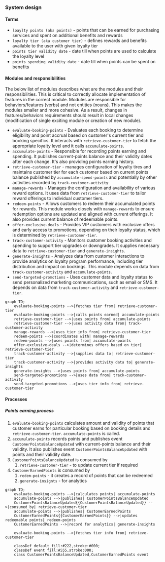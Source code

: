 ### System design

#### Terms

- `loaylty points (aka points)` - points that can be earned for purchasing services and spent on additional benefits and
  rewards
- `loyalty tier (aka customer tier)` - defines rewards and benefits available to the user with given loyalty tier
- `points tier validity date` - date till when points are used to calculate the loyalty level
- `points spending validity date` - date till when points can be spent on benefits

#### Modules and responsibilities

The below list of modules describes what are the modules and their responsibilities. This is critical to correctly
allocate implementation of features in the correct module. Modules are responsible for behaviors/features (verbs) and
not entities (nouns). This makes the modules smaller and more cohesive. As a result, changes in features/behaviors
requirements should result in local changes (modification of single exciting module or creation of new module).

- `evaluate-booking-points` - Evaluates each booking to determine eligibility and point accrual based on customer's
  current tier and booking specifics. It interacts with `retrieve-customer-tier` to fetch the appropriate loyalty level
  and it calls `accumulate-points`.
- `accumulate-points` - Responsible for recording points earning and spending.
  It publishes current-points balance and their validity dates after each change.
  It's also providing points earning history.
- `retrieve-customer-tier` - manages configuration of loyalty tires and maintains customer tier for each customer based
  on current points balance published by `accumulate-spend-points` and potentially by other activities recorded
  by `track-customer-activity`
- `manage-rewards` - Manages the configuration and availability of various reward options. It uses data
  from `retrieve-customer-tier` to tailor reward offerings to individual customer tiers.
- `redeem-points` - Allows customers to redeem their accumulated points for rewards. This module works closely
  with `manage-rewards` to ensure redemption options are updated and aligned with current offerings.
  It also provides current balance of redeemable points.
- `offer-exclusive-deals` - Provides VIP customers with exclusive offers and early access to promotions, depending on
  their loyalty status, which is determined by `retrieve-customer-tier`.
- `track-customer-activity` - Monitors customer booking activities and spending to support tier upgrades or downgrades.
  It supplies necessary data to `retrieve-customer-tier` and `generate-insights`.
- `generate-insights` - Analyzes data from customer interactions to provide analytics on loyalty program performance,
  including tier distribution and impact on bookings. This module depends on data from `track-customer-activity`
  and `accumulate-points`.
- `send-targeted-promotions` - Uses customer data and loyalty status to send personalized marketing communications, such
  as email or SMS. It depends on data from `track-customer-activity` and `retrieve-customer-tier`.

```mermaid
graph TD;
    evaluate-booking-points -->|fetches tier from| retrieve-customer-tier
    evaluate-booking-points -->|calls points earned| accumulate-points
    retrieve-customer-tier -->|uses points from| accumulate-points
    retrieve-customer-tier -->|uses activity data from| track-customer-activity
    manage-rewards -->|uses tier info from| retrieve-customer-tier
    redeem-points -->|coordinates with| manage-rewards
    redeem-points -->|uses points from| accumulate-points
    offer-exclusive-deals -->|determines offers based on tier| retrieve-customer-tier
    track-customer-activity -->|supplies data to| retrieve-customer-tier
    track-customer-activity -->|provides activity data to| generate-insights
    generate-insights -->|uses points from| accumulate-points
    send-targeted-promotions -->|uses data from| track-customer-activity
    send-targeted-promotions -->|uses tier info from| retrieve-customer-tier
```

#### Processes

##### Points earning process

1. `evaluate-booking-points` calculates amount and validity of points that customer earns for particular booking based
   on booking details and `retrieve-customer-tier`.
   `accumulate-points` is called.
2. `accumulate-points` records points and publishes event `CustomerPointsBalanceUpdated` with current-points balance and their
   validity.
   It also publishes event `CustomerPointsBalanceUpdated` with points and their validity date.
3. `CustomerPointsBalanceUpdated` is consumed by
   1. `retrieve-customer-tier` - to update current tier if required
4. `CustomerEarnedPoints` is consumed by
   1. `redem-points` - it creates a record of points that can be redeemed
   2. `generate-insignts` - for analytics

```mermaid
graph TD;
    evaluate-booking-points -->|calculates points| accumulate-points
    accumulate-points -->|publishes| CustomerPointsBalanceUpdated
    CustomerPointsBalanceUpdated{{CustomerPointsBalanceUpdated}} -->|consumed by| retrieve-customer-tier
    accumulate-points -->|publishes| CustomerEarnedPoints
    CustomerEarnedPoints{{CustomerEarnedPoints}} -->|updates redeemable points| redeem-points
    CustomerEarnedPoints -->|record for analytics| generate-insights

    evaluate-booking-points -->|fetches tier info from| retrieve-customer-tier

    classDef default fill:#222,stroke:#000;
    classDef event fill:#555,stroke:000;
    class CustomerPointsBalanceUpdated,CustomerEarnedPoints event
```
